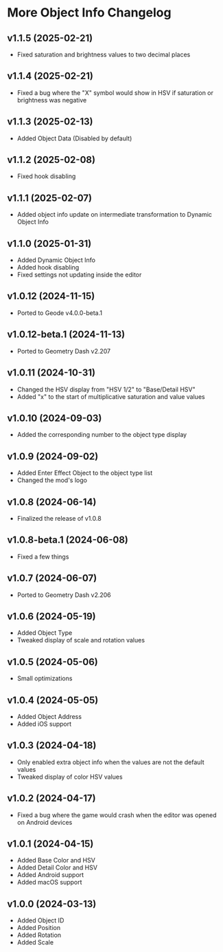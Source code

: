 # More Object Info Changelog
## v1.1.5 (2025-02-21)
- Fixed saturation and brightness values to two decimal places

## v1.1.4 (2025-02-21)
- Fixed a bug where the "X" symbol would show in HSV if saturation or brightness was negative

## v1.1.3 (2025-02-13)
- Added Object Data (Disabled by default)

## v1.1.2 (2025-02-08)
- Fixed hook disabling

## v1.1.1 (2025-02-07)
- Added object info update on intermediate transformation to Dynamic Object Info

## v1.1.0 (2025-01-31)
- Added Dynamic Object Info
- Added hook disabling
- Fixed settings not updating inside the editor

## v1.0.12 (2024-11-15)
- Ported to Geode v4.0.0-beta.1

## v1.0.12-beta.1 (2024-11-13)
- Ported to Geometry Dash v2.207

## v1.0.11 (2024-10-31)
- Changed the HSV display from "HSV 1/2" to "Base/Detail HSV"
- Added "x" to the start of multiplicative saturation and value values

## v1.0.10 (2024-09-03)
- Added the corresponding number to the object type display

## v1.0.9 (2024-09-02)
- Added Enter Effect Object to the object type list
- Changed the mod's logo

## v1.0.8 (2024-06-14)
- Finalized the release of v1.0.8

## v1.0.8-beta.1 (2024-06-08)
- Fixed a few things

## v1.0.7 (2024-06-07)
- Ported to Geometry Dash v2.206

## v1.0.6 (2024-05-19)
- Added Object Type
- Tweaked display of scale and rotation values

## v1.0.5 (2024-05-06)
- Small optimizations

## v1.0.4 (2024-05-05)
- Added Object Address
- Added iOS support

## v1.0.3 (2024-04-18)
- Only enabled extra object info when the values are not the default values
- Tweaked display of color HSV values

## v1.0.2 (2024-04-17)
- Fixed a bug where the game would crash when the editor was opened on Android devices

## v1.0.1 (2024-04-15)
- Added Base Color and HSV
- Added Detail Color and HSV
- Added Android support
- Added macOS support

## v1.0.0 (2024-03-13)
- Added Object ID
- Added Position
- Added Rotation
- Added Scale